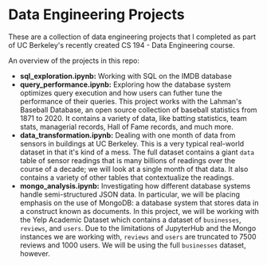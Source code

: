 # Data Engineering Projects

These are a collection of data engineering projects that I completed as part of UC Berkeley's recently created CS 194 - Data Engineering course. 

An overview of the projects in this repo:
- **sql_exploration.ipynb:** Working with SQL on the IMDB database
- **query_performance.ipynb:** Exploring how the database system optimizes query execution and how users can futher tune the performance of their queries. This project works with the Lahman's Baseball Database, an open source collection of baseball statistics from 1871 to 2020. It contains a variety of data, like batting statistics, team stats, managerial records, Hall of Fame records, and much more.
- **data_transformation.ipynb:** Dealing with one month of data from sensors in buildings at UC Berkeley. This is a very typical real-world dataset in that it's kind of a mess. The full dataset contains a giant `data` table of sensor readings that is many billions of readings over the course of a decade; we will look at a single month of that data. It also contains a variety of other tables that contextualize the readings.
- **mongo_analysis.ipynb:** Investigating how different database systems handle semi-structured JSON data. In particular, we will be placing emphasis on the use of MongoDB: a database system that stores data in a construct known as documents. In this project, we will be working with the Yelp Academic Dataset which contains a dataset of `businesses`, `reviews`, and `users`. Due to the limitations of JupyterHub and the Mongo instances we are working with, `reviews` and `users` are truncated to 7500 reviews and 1000 users. We will be using the full `businesses` dataset, however.

